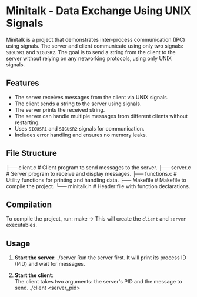 # Minitalk - Data Exchange Using UNIX Signals

Minitalk is a project that demonstrates inter-process communication (IPC) using signals. The server and client communicate using only two signals: `SIGUSR1` and `SIGUSR2`.
The goal is to send a string from the client to the server without relying on any networking protocols, using only UNIX signals.

## Features
- The server receives messages from the client via UNIX signals.
- The client sends a string to the server using signals.
- The server prints the received string.
- The server can handle multiple messages from different clients without restarting.
- Uses `SIGUSR1` and `SIGUSR2` signals for communication.
- Includes error handling and ensures no memory leaks.

## File Structure
├── client.c # Client program to send messages to the server. 
├── server.c # Server program to receive and display messages. 
├── functions.c # Utility functions for printing and handling data. 
├── Makefile # Makefile to compile the project. 
└── minitalk.h # Header file with function declarations.

## Compilation
To compile the project, run: make
-> This will create the `client` and `server` executables.

## Usage
1. **Start the server**:  ./server
   Run the server first. It will print its process ID (PID) and wait for messages.

2. **Start the client**:  
The client takes two arguments: the server's PID and the message to send.
./client <server_pid> <message>